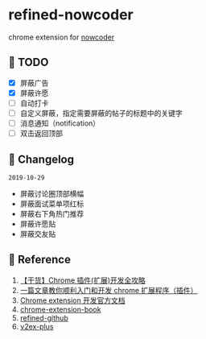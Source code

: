 # refined-nowcoder

chrome extension for [nowcoder](https://www.nowcoder.com)

## :dart: TODO

-   [x] 屏蔽广告
-   [x] 屏蔽许愿
-   [ ] 自动打卡
-   [ ] 自定义屏蔽，指定需要屏蔽的帖子的标题中的关键字
-   [ ] 消息通知（notification）
-   [ ] 双击返回顶部

## :pencil: Changelog

`2019-10-29`

-   屏蔽讨论圈顶部横幅
-   屏蔽面试菜单项红标
-   屏蔽右下角热门推荐
-   屏蔽许愿贴
-   屏蔽交友贴

## :link: Reference

1. [【干货】Chrome 插件(扩展)开发全攻略](https://www.cnblogs.com/liuxianan/p/chrome-plugin-develop.html)
2. [一篇文章教你顺利入门和开发 chrome 扩展程序（插件）](https://juejin.im/post/5c135a275188257284143418)
3. [Chrome extension 开发官方文档](https://developer.chrome.com/extensions/devguide)
4. [chrome-extension-book](https://lightningminers.gitbook.io/chrome-extension-book/)
5. [refined-github](https://github.com/sindresorhus/refined-github/)
6. [v2ex-plus](https://github.com/sciooga/v2ex-plus)
